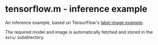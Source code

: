 # tensorflow.m - inference example

An inference example, based on TensorFlow's [label image example](https://github.com/tensorflow/tensorflow/tree/master/tensorflow/examples/label_image).

The required model and image is automatically fetched and stored in the `data/` subdirectory.
